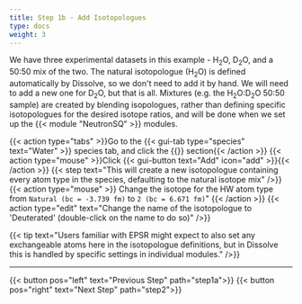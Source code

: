 ```yaml
---
title: Step 1b - Add Isotopologues
type: docs
weight: 3
---
```


We have three experimental datasets in this example - H<sub>2</sub>O, D<sub>2</sub>O, and a 50:50 mix of the two. The natural isotopologue (H<sub>2</sub>O) is defined automatically by Dissolve, so we don't need to add it by hand. We will need to add a new one for D<sub>2</sub>O, but that is all. Mixtures (e.g. the H<sub>2</sub>O:D<sub>2</sub>O 50:50 sample) are created by blending isopologues, rather than defining specific isotopologues for the desired isotope ratios, and will be done when we set up the {{< module "NeutronSQ" >}} modules.

{{< action type="tabs" >}}Go to the {{< gui-tab type="species"  text="Water" >}} species tab, and click the {{<gui-tab text="Isotopologues" type="threeSpecies">}} section{{< /action >}}
{{< action type="mouse" >}}Click {{< gui-button text="Add" icon="add" >}}{{< /action >}}
{{< step text="This will create a new isotopologue containing every atom type in the species, defaulting to the natural isotope mix" />}}
{{< action type="mouse" >}} Change the isotope for the HW atom type from `Natural (bc = -3.739 fm)` to `2 (bc = 6.671 fm)`" {{< /action >}}
{{< action type="edit" text="Change the name of the isotopologue to 'Deuterated' (double-click on the name to do so)" />}}

{{< tip text="Users familiar with EPSR might expect to also set any exchangeable atoms here in the isotopologue definitions, but in Dissolve this is handled by specific settings in individual modules." />}}

* * *
{{< button pos="left" text="Previous Step" path="step1a">}}
{{< button pos="right" text="Next Step" path="step2">}}

